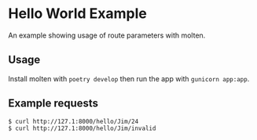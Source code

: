 # Hello World Example

An example showing usage of route parameters with molten.

## Usage

Install molten with `poetry develop` then run the app with `gunicorn app:app`.

## Example requests

    $ curl http://127.1:8000/hello/Jim/24
    $ curl http://127.1:8000/hello/Jim/invalid
